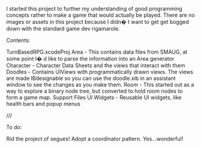 I started this project to further my understanding of good programming concepts rather to make a game that would actually be played. There are no images or assets in this project  because I didn� t want to get get bogged down with the standard game dev rigamarole.Contents:TurnBasedRPG.xcodeProjArea - This contains data files from SMAUG, at some point I� d like to parse the information into an Area generatorCharacter - Character Data Sheets and the views that interact with themDoodles - Contains UIViews with programmatically drawn views. The views are made IBdesignable  so you can use the doodle.xib in an assistant window to see the changes as you make them.Room - This started out as a way to explore a binary node tree, but converted to hold room nodes to form a game map.Support FilesUI Widgets - Reusable UI widgets, like health bars and popup menus/// To do:Rid the project of segues! Adopt a coordinator pattern. Yes...wonderful!